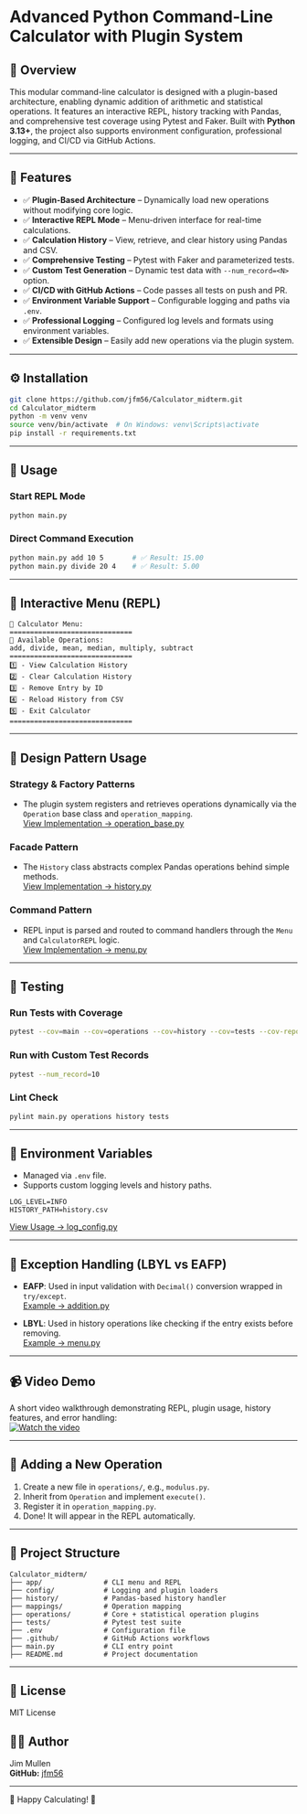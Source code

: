 # Advanced Python Command-Line Calculator with Plugin System

## 📌 Overview
This modular command-line calculator is designed with a plugin-based architecture, enabling dynamic addition of arithmetic and statistical operations. It features an interactive REPL, history tracking with Pandas, and comprehensive test coverage using Pytest and Faker. Built with **Python 3.13+**, the project also supports environment configuration, professional logging, and CI/CD via GitHub Actions.

---

## 🌟 Features
- ✅ **Plugin-Based Architecture** – Dynamically load new operations without modifying core logic.  
- ✅ **Interactive REPL Mode** – Menu-driven interface for real-time calculations.  
- ✅ **Calculation History** – View, retrieve, and clear history using Pandas and CSV.  
- ✅ **Comprehensive Testing** – Pytest with Faker and parameterized tests.  
- ✅ **Custom Test Generation** – Dynamic test data with `--num_record=<N>` option.  
- ✅ **CI/CD with GitHub Actions** – Code passes all tests on push and PR.  
- ✅ **Environment Variable Support** – Configurable logging and paths via `.env`.  
- ✅ **Professional Logging** – Configured log levels and formats using environment variables.  
- ✅ **Extensible Design** – Easily add new operations via the plugin system.

---

## ⚙️ Installation
```bash
git clone https://github.com/jfm56/Calculator_midterm.git
cd Calculator_midterm
python -m venv venv
source venv/bin/activate  # On Windows: venv\Scripts\activate
pip install -r requirements.txt
```

---

## 🚀 Usage

### Start REPL Mode
```bash
python main.py
```

### Direct Command Execution
```bash
python main.py add 10 5       # ✅ Result: 15.00
python main.py divide 20 4    # ✅ Result: 5.00
```

---

## 📜 Interactive Menu (REPL)
```text
📜 Calculator Menu:
==============================
🔹 Available Operations:
add, divide, mean, median, multiply, subtract
==============================
1️⃣ - View Calculation History
2️⃣ - Clear Calculation History
3️⃣ - Remove Entry by ID
4️⃣ - Reload History from CSV
5️⃣ - Exit Calculator
==============================
```

---

## 🧐 Design Pattern Usage

### Strategy & Factory Patterns
- The plugin system registers and retrieves operations dynamically via the `Operation` base class and `operation_mapping`.  
  [View Implementation → operation_base.py](./operations/operation_base.py)

### Facade Pattern
- The `History` class abstracts complex Pandas operations behind simple methods.  
  [View Implementation → history.py](./history/history.py)

### Command Pattern
- REPL input is parsed and routed to command handlers through the `Menu` and `CalculatorREPL` logic.  
  [View Implementation → menu.py](./app/menu.py)

---

## 🧪 Testing

### Run Tests with Coverage
```bash
pytest --cov=main --cov=operations --cov=history --cov=tests --cov-report=term-missing
```

### Run with Custom Test Records
```bash
pytest --num_record=10
```

### Lint Check
```bash
pylint main.py operations history tests
```

---

## 🔐 Environment Variables

- Managed via `.env` file.
- Supports custom logging levels and history paths.

```env
LOG_LEVEL=INFO
HISTORY_PATH=history.csv
```

[View Usage → log_config.py](./config/log_config.py)

---

## 📝 Exception Handling (LBYL vs EAFP)
- **EAFP**: Used in input validation with `Decimal()` conversion wrapped in `try/except`.  
  [Example → addition.py](./operations/addition.py)

- **LBYL**: Used in history operations like checking if the entry exists before removing.  
  [Example → menu.py](./app/menu.py)

---

## 📹 Video Demo
A short video walkthrough demonstrating REPL, plugin usage, history features, and error handling:  
[![Watch the video](https://img.youtube.com/vi/pvTk703yhU4/0.jpg)](https://youtu.be/pvTk703yhU4)


---

## 🔌 Adding a New Operation
1. Create a new file in `operations/`, e.g., `modulus.py`.
2. Inherit from `Operation` and implement `execute()`.
3. Register it in `operation_mapping.py`.
4. Done! It will appear in the REPL automatically.

---

## 📂 Project Structure
```
Calculator_midterm/
├── app/               # CLI menu and REPL
├── config/            # Logging and plugin loaders
├── history/           # Pandas-based history handler
├── mappings/          # Operation mapping
├── operations/        # Core + statistical operation plugins
├── tests/             # Pytest test suite
├── .env               # Configuration file
├── .github/           # GitHub Actions workflows
├── main.py            # CLI entry point
├── README.md          # Project documentation
```

---

## 📄 License
MIT License

## 👨‍💼 Author
Jim Mullen  
**GitHub:** [jfm56](https://github.com/jfm56)

---

🚀 Happy Calculating! 🎯


